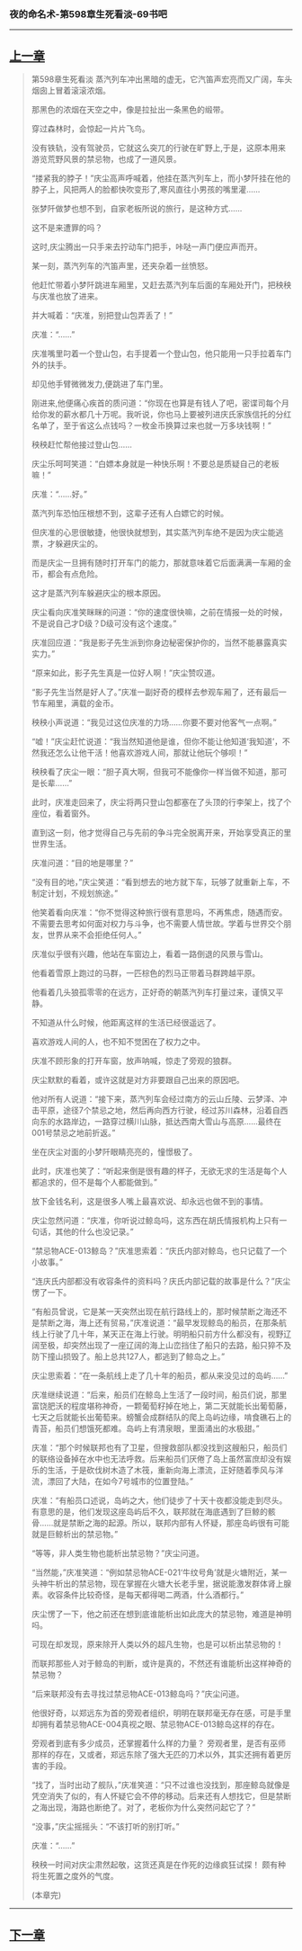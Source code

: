 ### 夜的命名术-第598章生死看淡-69书吧

--------
[上一章](./b881b42d6c5ba4c70d10889b947e25d3.md)
--------


>
>
>
>第598章生死看淡
>蒸汽列车冲出黑暗的虚无，它汽笛声宏亮而又广阔，车头烟囱上冒着滚滚浓烟。
>
>那黑色的浓烟在天空之中，像是拉扯出一条黑色的缎带。
>
>穿过森林时，会惊起一片片飞鸟。
>
>没有铁轨，没有驾驶员，它就这么突兀的行驶在旷野上,于是，这原本用来游览荒野风景的禁忌物，也成了一道风景。
>
>“搂紧我的脖子！”庆尘高声呼喊着，他挂在蒸汽列车上，而小梦阡挂在他的脖子上，风把两人的脸都快吹变形了,寒风直往小男孩的嘴里灌……
>
>张梦阡做梦也想不到，自家老板所说的旅行，是这种方式……
>
>这不是来遭罪的吗？
>
>这时,庆尘腾出一只手来去拧动车门把手，咔哒一声门便应声而开。
>
>某一刻，蒸汽列车的汽笛声里，还夹杂着一丝愤怒。
>
>他赶忙带着小梦阡跳进车厢里，又赶去蒸汽列车后面的车厢处开门，把秧秧与庆准也放了进来。
>
>并大喊着：“庆准，别把登山包弄丢了！”
>
>庆准：“……”
>
>庆准嘴里叼着一个登山包，右手提着一个登山包，他只能用一只手拉着车门外的扶手。
>
>却见他手臂微微发力,便跳进了车门里。
>
>刚进来,他便痛心疾首的质问道：“你现在也算是有钱人了吧，密谍司每个月给你发的薪水都几十万呢。我听说，你也马上要被列进庆氏家族信托的分红名单了，至于省这么点钱吗？一枚金币换算过来也就一万多块钱啊！”
>
>秧秧赶忙帮他接过登山包……
>
>庆尘乐呵呵笑道：“白嫖本身就是一种快乐啊！不要总是质疑自己的老板嘛！”
>
>庆准：“……好。”
>
>蒸汽列车恐怕压根想不到，这辈子还有人白嫖它的时候。
>
>但庆准的心思很敏捷，他很快就想到，其实蒸汽列车绝不是因为庆尘能逃票，才躲避庆尘的。
>
>而是庆尘一旦拥有随时打开车门的能力，那就意味着它后面满满一车厢的金币，都会有点危险。
>
>这才是蒸汽列车躲避庆尘的根本原因。
>
>庆尘看向庆准笑眯眯的问道：“你的速度很快嘛，之前在情报一处的时候，不是说自己才D级？D级可没有这个速度。”
>
>庆准回应道：“我是影子先生派到你身边秘密保护你的，当然不能暴露真实实力。”
>
>“原来如此，影子先生真是一位好人啊！”庆尘赞叹道。
>
>“影子先生当然是好人了。”庆准一副好奇的模样去参观车厢了，还有最后一节车厢里，满载的金币。
>
>秧秧小声说道：“我见过这位庆准的力场……你要不要对他客气一点啊。”
>
>“嘘！”庆尘赶忙说道：“我当然知道他是谁，但你不能让他知道‘我知道’，不然我还怎么让他干活！他喜欢游戏人间，那就让他玩个够呗！”
>
>秧秧看了庆尘一眼：“胆子真大啊，但我可不能像你一样当做不知道，那可是长辈……”
>
>此时，庆准走回来了，庆尘将两只登山包都塞在了头顶的行李架上，找了个座位，看着窗外。
>
>直到这一刻，他才觉得自己与先前的争斗完全脱离开来，开始享受真正的里世界生活。
>
>庆准问道：“目的地是哪里？”
>
>“没有目的地，”庆尘笑道：“看到想去的地方就下车，玩够了就重新上车，不制定计划，不规划旅途。”
>
>他笑着看向庆准：“你不觉得这种旅行很有意思吗，不再焦虑，随遇而安。不需要去思考如何面对权力与斗争，也不需要人情世故。学着与世界交个朋友，世界从来不会拒绝任何人。”
>
>庆准似乎很有兴趣，他站在车窗边上，看着一路倒退的风景与雪山。
>
>他看着雪原上跑过的马群，一匹棕色的烈马正带着马群跨越平原。
>
>他看着几头狼孤零零的在远方，正好奇的朝蒸汽列车打量过来，谨慎又平静。
>
>不知道从什么时候，他距离这样的生活已经很遥远了。
>
>喜欢游戏人间的人，也不知不觉困在了权力之中。
>
>庆准不顾形象的打开车窗，放声呐喊，惊走了旁观的狼群。
>
>庆尘默默的看着，或许这就是对方非要跟自己出来的原因吧。
>
>他对所有人说道：“接下来，蒸汽列车会经过南方的云山丘陵、云梦泽、冲击平原，途径7个禁忌之地，然后再向西方行驶，经过苏川森林，沿着自西向东的水路岸边，一路穿过横川山脉，抵达西南大雪山与高原……最终在001号禁忌之地前折返。”
>
>坐在庆尘对面的小梦阡眼睛亮亮的，憧憬极了。
>
>此时，庆准也笑了：“听起来倒是很有趣的样子，无欲无求的生活是每个人都追求的，但不是每个人都能做到。”
>
>放下金钱名利，这是很多人嘴上最喜欢说、却永远也做不到的事情。
>
>庆尘忽然问道：“庆准，你听说过鲸岛吗，这东西在胡氏情报机构上只有一句话，其他的什么也没记录。”
>
>“禁忌物ACE-013鲸岛？”庆准思索着：“庆氏内部对鲸岛，也只记载了一个小故事。”
>
>“连庆氏内部都没有收容条件的资料吗？庆氏内部记载的故事是什么？”庆尘愣了一下。
>
>“有船员曾说，它是某一天突然出现在航行路线上的，那时候禁断之海还不是禁断之海，海上还有贸易，”庆准说道：“最早发现鲸岛的船员，在那条航线上行驶了几十年，某天正在海上行驶。明明船只前方什么都没有，视野辽阔至极，却突然出现了一座辽阔的海上山峦挡住了船只的去路，船只猝不及防下撞山损毁了。船上总共127人，都逃到了鲸岛之上。”
>
>庆尘思索着：“在一条航线上走了几十年的船员，都从来没见过的岛屿……”
>
>庆准继续说道：“后来，船员们在鲸岛上生活了一段时间，船员们说，那里富饶肥沃的程度堪称神奇，一颗葡萄籽掉在地上，第二天就能长出葡萄藤，七天之后就能长出葡萄来。螃蟹会成群结队的爬上岛屿边缘，啃食礁石上的青苔，船员们想饿死都难。岛屿上有清泉眼，里面涌出的水极甜。”
>
>庆准：“那个时候联邦也有了卫星，但搜救部队都没找到这艘船只，船员们的联络设备掉在水中也无法呼救。后来船员们厌倦了岛上虽然富庶却没有娱乐的生活，于是砍伐树木造了木筏，重新向海上漂流，正好随着季风与洋流，漂回了大陆，在如今7号城市的位置登陆。”
>
>庆准：“有船员口述说，岛屿之大，他们徒步了十天十夜都没能走到尽头。有意思的是，他们发现这座岛屿后不久，联邦就在海底遇到了巨鲸的骸骨……就是禁断之海的起源。所以，联邦内部有人怀疑，那座岛屿很有可能就是巨鲸析出的禁忌物。”
>
>“等等，非人类生物也能析出禁忌物？”庆尘问道。
>
>“当然能，”庆准笑道：“例如禁忌物ACE-021‘牛纹号角’就是火塘附近，某一头神牛析出的禁忌物，现在掌握在火塘大长老手里，据说能激发群体肾上腺素。收容条件比较奇怪，是每天都得喝二两酒，什么酒都行。”
>
>庆尘愣了一下，他之前还在想到底谁能析出如此庞大的禁忌物，难道是神明吗。
>
>可现在却发现，原来除开人类以外的超凡生物，也是可以析出禁忌物的！
>
>而联邦那些人对于鲸岛的判断，或许是真的，不然还有谁能析出这样神奇的禁忌物？
>
>“后来联邦没有去寻找过禁忌物ACE-013鲸岛吗？”庆尘问道。
>
>他很好奇，以郑远东为首的旁观者组织，明明在联邦毫无存在感，可是手里却拥有着禁忌物ACE-004真视之眼、禁忌物ACE-013鲸岛这样的存在。
>
>旁观者到底有多少成员，还掌握着什么样的力量？
>旁观者里，是否有巫师那样的存在，又或者，郑远东除了强大无匹的刀术以外，其实还拥有着更厉害的手段。
>
>“找了，当时出动了舰队，”庆准笑道：“只不过谁也没找到，那座鲸岛就像是凭空消失了似的，有人怀疑它会不停的移动。后来还有人想找它，但是禁断之海出现，海路也断绝了。对了，老板你为什么突然问起它了？”
>
>“没事，”庆尘摇摇头：“不该打听的别打听。”
>
>庆准：“……”
>
>秧秧一时间对庆尘肃然起敬，这货还真是在作死的边缘疯狂试探！
>颇有种将生死置之度外的气度。
>
>(本章完)
>
>

--------
[下一章](./540cecd2d7049a2973d995cd2755c079.md)
--------
